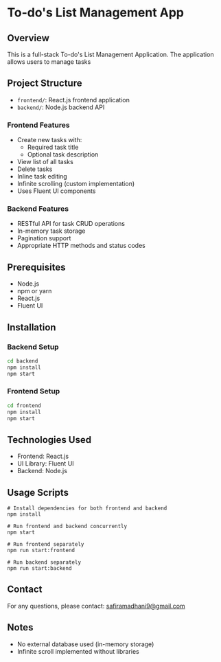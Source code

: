 # To-do's List Management App

## Overview
This is a full-stack To-do's List Management Application. The application allows users to manage tasks

## Project Structure
- `frontend/`: React.js frontend application
- `backend/`: Node.js backend API

### Frontend Features
- Create new tasks with:
  - Required task title
  - Optional task description
- View list of all tasks
- Delete tasks
- Inline task editing
- Infinite scrolling (custom implementation)
- Uses Fluent UI components

### Backend Features
- RESTful API for task CRUD operations
- In-memory task storage
- Pagination support
- Appropriate HTTP methods and status codes

## Prerequisites
- Node.js
- npm or yarn
- React.js
- Fluent UI

## Installation

### Backend Setup
```bash
cd backend
npm install
npm start
```

### Frontend Setup
```bash
cd frontend
npm install
npm start
```

## Technologies Used
- Frontend: React.js
- UI Library: Fluent UI
- Backend: Node.js

## Usage Scripts
```
# Install dependencies for both frontend and backend
npm install

# Run frontend and backend concurrently
npm start

# Run frontend separately
npm run start:frontend

# Run backend separately
npm run start:backend
```

## Contact
For any questions, please contact: safiramadhani9@gmail.com

## Notes
- No external database used (in-memory storage)
- Infinite scroll implemented without libraries
